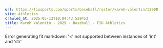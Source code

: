 ```yaml
---
url: https://fiusports.com/sports/baseball/roster/kareh-valentin/13008
site: Athletics
crawled_at: 2025-05-13T10:04:43.529453
title: Kareh Valentin - 2025 - Baseball - FIU Athletics
---
```


Error generating fit markdown: '<' not supported between instances of 'int' and 'str'